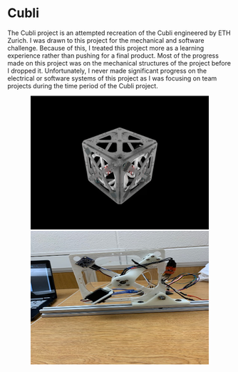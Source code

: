 # Cubli
The Cubli project is an attempted recreation of the Cubli engineered by ETH Zurich. I was
drawn to this project for the mechanical and software challenge. Because of this, I treated
this project more as a learning experience rather than pushing for a final product. Most of the
progress made on this project was on the mechanical structures of the project before I
dropped it. Unfortunately, I never made significant progress on the electrical or software
systems of this project as I was focusing on team projects during the time period of the Cubli
project.


<p align="center"><img src="https://github.com/balianirudh/cubli/blob/master/pictures/render1.png" width="400" height="300"/> <img src="https://github.com/balianirudh/cubli/blob/master/pictures/IMG_0322.jpg" width="400" height="300"/></p>
